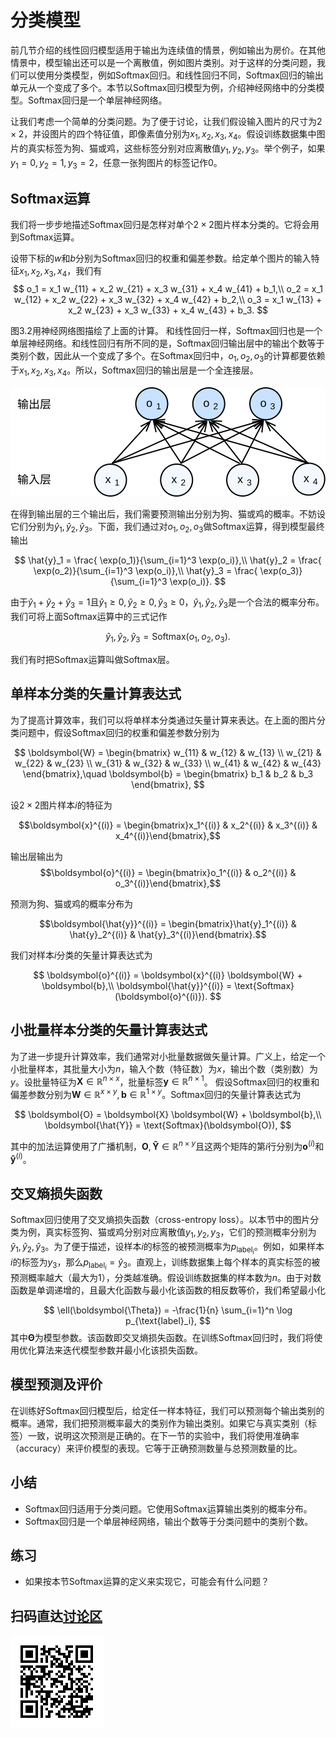 # 分类模型

前几节介绍的线性回归模型适用于输出为连续值的情景，例如输出为房价。在其他情景中，模型输出还可以是一个离散值，例如图片类别。对于这样的分类问题，我们可以使用分类模型，例如Softmax回归。和线性回归不同，Softmax回归的输出单元从一个变成了多个。本节以Softmax回归模型为例，介绍神经网络中的分类模型。Softmax回归是一个单层神经网络。


让我们考虑一个简单的分类问题。为了便于讨论，让我们假设输入图片的尺寸为$2 \times 2$，并设图片的四个特征值，即像素值分别为$x_1, x_2, x_3, x_4$。假设训练数据集中图片的真实标签为狗、猫或鸡，这些标签分别对应离散值$y_1, y_2, y_3$。举个例子，如果$y_1=0, y_2=1, y_3=2$，任意一张狗图片的标签记作0。



## Softmax运算

我们将一步步地描述Softmax回归是怎样对单个$2 \times 2$图片样本分类的。它将会用到Softmax运算。

设带下标的$w$和$b$分别为Softmax回归的权重和偏差参数。给定单个图片的输入特征$x_1, x_2, x_3, x_4$，我们有
$$
o_1 = x_1 w_{11} + x_2 w_{21} + x_3 w_{31} + x_4 w_{41} + b_1,\\
o_2 = x_1 w_{12} + x_2 w_{22} + x_3 w_{32} + x_4 w_{42} + b_2,\\
o_3 = x_1 w_{13} + x_2 w_{23} + x_3 w_{33} + x_4 w_{43} + b_3.
$$

图3.2用神经网络图描绘了上面的计算。
和线性回归一样，Softmax回归也是一个单层神经网络。和线性回归有所不同的是，Softmax回归输出层中的输出个数等于类别个数，因此从一个变成了多个。在Softmax回归中，$o_1, o_2, o_3$的计算都要依赖于$x_1, x_2, x_3, x_4$。所以，Softmax回归的输出层是一个全连接层。

![Softmax回归是一个单层神经网络](../img/softmaxreg.svg)

在得到输出层的三个输出后，我们需要预测输出分别为狗、猫或鸡的概率。不妨设它们分别为$\hat{y}_1, \hat{y}_2, \hat{y}_3$。下面，我们通过对$o_1, o_2, o_3$做Softmax运算，得到模型最终输出

$$
\hat{y}_1 = \frac{ \exp(o_1)}{\sum_{i=1}^3 \exp(o_i)},\\
\hat{y}_2 = \frac{ \exp(o_2)}{\sum_{i=1}^3 \exp(o_i)},\\
\hat{y}_3 = \frac{ \exp(o_3)}{\sum_{i=1}^3 \exp(o_i)}.
$$

由于$\hat{y}_1 + \hat{y}_2 + \hat{y}_3 = 1$且$\hat{y}_1 \geq 0, \hat{y}_2 \geq 0, \hat{y}_3 \geq 0$，$\hat{y}_1, \hat{y}_2, \hat{y}_3$是一个合法的概率分布。我们可将上面Softmax运算中的三式记作

$$\hat{y}_1, \hat{y}_2, \hat{y}_3 = \text{Softmax}(o_1, o_2, o_3).$$

我们有时把Softmax运算叫做Softmax层。


## 单样本分类的矢量计算表达式

为了提高计算效率，我们可以将单样本分类通过矢量计算来表达。在上面的图片分类问题中，假设Softmax回归的权重和偏差参数分别为

$$
\boldsymbol{W} = 
\begin{bmatrix}
    w_{11} & w_{12} & w_{13} \\
    w_{21} & w_{22} & w_{23} \\
    w_{31} & w_{32} & w_{33} \\
    w_{41} & w_{42} & w_{43}
\end{bmatrix},\quad
\boldsymbol{b} = 
\begin{bmatrix}
    b_1 & b_2 & b_3
\end{bmatrix},
$$




设$2 \times 2$图片样本$i$的特征为

$$\boldsymbol{x}^{(i)} = \begin{bmatrix}x_1^{(i)} & x_2^{(i)} & x_3^{(i)} & x_4^{(i)}\end{bmatrix},$$

输出层输出为
$$\boldsymbol{o}^{(i)} = \begin{bmatrix}o_1^{(i)} & o_2^{(i)} & o_3^{(i)}\end{bmatrix},$$

预测为狗、猫或鸡的概率分布为

$$\boldsymbol{\hat{y}}^{(i)} = \begin{bmatrix}\hat{y}_1^{(i)} & \hat{y}_2^{(i)} & \hat{y}_3^{(i)}\end{bmatrix}.$$


我们对样本$i$分类的矢量计算表达式为

$$
\boldsymbol{o}^{(i)} = \boldsymbol{x}^{(i)} \boldsymbol{W} + \boldsymbol{b},\\
\boldsymbol{\hat{y}}^{(i)} = \text{Softmax}(\boldsymbol{o}^{(i)}).
$$


## 小批量样本分类的矢量计算表达式


为了进一步提升计算效率，我们通常对小批量数据做矢量计算。广义上，给定一个小批量样本，其批量大小为$n$，输入个数（特征数）为$x$，输出个数（类别数）为$y$。设批量特征为$\boldsymbol{X} \in \mathbb{R}^{n \times x}$，批量标签$\boldsymbol{y} \in \mathbb{R}^{n \times 1}$。
假设Softmax回归的权重和偏差参数分别为$\boldsymbol{W} \in \mathbb{R}^{x \times y}, \boldsymbol{b} \in \mathbb{R}^{1 \times y}$。Softmax回归的矢量计算表达式为

$$
\boldsymbol{O} = \boldsymbol{X} \boldsymbol{W} + \boldsymbol{b},\\
\boldsymbol{\hat{Y}} = \text{Softmax}(\boldsymbol{O}),
$$

其中的加法运算使用了广播机制，$\boldsymbol{O}, \boldsymbol{\hat{Y}} \in \mathbb{R}^{n \times y}$且这两个矩阵的第$i$行分别为$\boldsymbol{o}^{(i)}$和$\boldsymbol{\hat{y}}^{(i)}$。


## 交叉熵损失函数

Softmax回归使用了交叉熵损失函数（cross-entropy loss）。以本节中的图片分类为例，真实标签狗、猫或鸡分别对应离散值$y_1, y_2, y_3$，它们的预测概率分别为$\hat{y}_1, \hat{y}_2, \hat{y}_3$。为了便于描述，设样本$i$的标签的被预测概率为$p_{\text{label}_i}$。例如，如果样本$i$的标签为$y_3$，那么$p_{\text{label}_i} = \hat{y}_3$。直观上，训练数据集上每个样本的真实标签的被预测概率越大（最大为1），分类越准确。假设训练数据集的样本数为$n$。由于对数函数是单调递增的，且最大化函数与最小化该函数的相反数等价，我们希望最小化

$$
\ell(\boldsymbol{\Theta}) = -\frac{1}{n} \sum_{i=1}^n \log p_{\text{label}_i},
$$
其中$\boldsymbol{\Theta}$为模型参数。该函数即交叉熵损失函数。在训练Softmax回归时，我们将使用优化算法来迭代模型参数并最小化该损失函数。


## 模型预测及评价

在训练好Softmax回归模型后，给定任一样本特征，我们可以预测每个输出类别的概率。通常，我们把预测概率最大的类别作为输出类别。如果它与真实类别（标签）一致，说明这次预测是正确的。在下一节的实验中，我们将使用准确率（accuracy）来评价模型的表现。它等于正确预测数量与总预测数量的比。

## 小结

* Softmax回归适用于分类问题。它使用Softmax运算输出类别的概率分布。
* Softmax回归是一个单层神经网络，输出个数等于分类问题中的类别个数。


## 练习

* 如果按本节Softmax运算的定义来实现它，可能会有什么问题？


## 扫码直达[讨论区](https://discuss.gluon.ai/t/topic/6403)

![](../img/qr_classification.svg)
